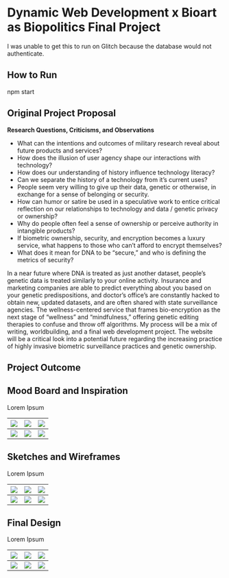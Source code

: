 # Dynamic Web Development x Bioart as Biopolitics Final Project

I was unable to get this to run on Glitch because the database would not authenticate.

## How to Run
npm start

## Original Project Proposal

**Research Questions, Criticisms, and Observations**
- What can the intentions and outcomes of military research reveal about future products and services?
- How does the illusion of user agency shape our interactions with technology?
- How does our understanding of history influence technology literacy?
- Can we separate the history of a technology from it’s current uses?
- People seem very willing to give up their data, genetic or otherwise, in exchange for a sense of belonging or security.
- How can humor or satire be used in a speculative work to entice critical reflection on our relationships to technology and data / genetic privacy or ownership?
- Why do people often feel a sense of ownership or perceive authority in intangible products?
- If biometric ownership, security, and encryption becomes a luxury service, what happens to those who can’t afford to encrypt themselves?
- What does it mean for DNA to be “secure,” and who is defining the metrics of security?

In a near future where DNA is treated as just another dataset, people’s genetic data is treated similarly to your online activity. Insurance and marketing companies are able to predict everything about you based on your genetic predispositions, and doctor’s office’s are constantly hacked to obtain new, updated datasets, and are often shared with state surveillance agencies. The wellness-centered service that frames bio-encryption as the next stage of “wellness” and “mindfulness,” offering genetic editing therapies to confuse and throw off algorithms. My process will be a mix of writing, worldbuilding, and a final web development project. The website will be a critical look into a potential future regarding the increasing practice of highly invasive biometric surveillance practices and genetic ownership.

## Project Outcome

## Mood Board and Inspiration

Lorem Ipsum

| ![](process_moodboard01.png) | ![](process_moodboard01.png) | ![](process_moodboard01.png) |
|------------------------|------------------------|------------------------|
| ![](process_moodboard01.png) | ![](process_moodboard01.png) | ![](process_moodboard01.png) |


## Sketches and Wireframes

Lorem Ipsum

| ![](process_moodboard01.png) | ![](process_moodboard01.png) | ![](process_moodboard01.png) |
|------------------------|------------------------|------------------------|
| ![](process_moodboard01.png) | ![](process_moodboard01.png) | ![](process_moodboard01.png) |


## Final Design

Lorem Ipsum

| ![](process_moodboard01.png) | ![](process_moodboard01.png) | ![](process_moodboard01.png) |
|------------------------|------------------------|------------------------|
| ![](process_moodboard01.png) | ![](process_moodboard01.png) | ![](process_moodboard01.png) |

